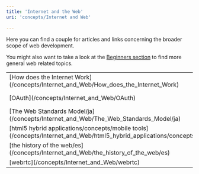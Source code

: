 ```yaml
---
title: 'Internet and the Web'
uri: 'concepts/Internet and Web'

---
```

Here you can find a couple for articles and links concerning the broader scope of web development.

You might also want to take a look at the [Beginners section](/beginners) to find more general web related topics.

<table class="mw-prefixindex-list-table">
<tr>
<td>
[How does the Internet Work](/concepts/Internet_and_Web/How_does_the_Internet_Work)

</td>
<td>
[How does the Internet Work/es](/concepts/Internet_and_Web/How_does_the_Internet_Work/es)

</td>
<td>
[How does the Internet Work/ja](/concepts/Internet_and_Web/How_does_the_Internet_Work/ja)

</td>
</tr>
<tr>
<td>
[OAuth](/concepts/Internet_and_Web/OAuth)

</td>
<td>
[The History of the Web](/concepts/Internet_and_Web/The_History_of_the_Web)

</td>
<td>
[The Web Standards Model](/concepts/Internet_and_Web/The_Web_Standards_Model)

</td>
</tr>
<tr>
<td>
[The Web Standards Model/ja](/concepts/Internet_and_Web/The_Web_Standards_Model/ja)

</td>
<td>
[how browsers work](/concepts/Internet_and_Web/how_browsers_work)

</td>
<td>
[html5 hybrid applications](/concepts/Internet_and_Web/html5_hybrid_applications)

</td>
</tr>
<tr>
<td>
[html5 hybrid applications/concepts/mobile tools](/concepts/Internet_and_Web/html5_hybrid_applications/concepts/mobile_tools)

</td>
<td>
[mime types](/concepts/Internet_and_Web/mime_types)

</td>
<td>
[proxy based browsers](/concepts/Internet_and_Web/proxy_based_browsers)

</td>
</tr>
<tr>
<td>
[the history of the web/es](/concepts/Internet_and_Web/the_history_of_the_web/es)

</td>
<td>
[the history of the web/ja](/concepts/Internet_and_Web/the_history_of_the_web/ja)

</td>
<td>
[the history of the web/tr](/concepts/Internet_and_Web/the_history_of_the_web/tr)

</td>
</tr>
<tr>
<td>
[webrtc](/concepts/Internet_and_Web/webrtc)

</td>
</tr>
</table>
